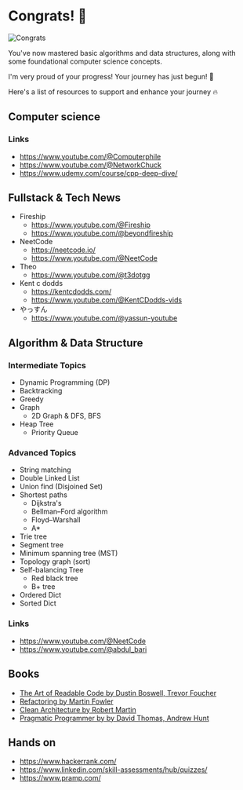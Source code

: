 
# Congrats! 🎉

![Congrats](https://media.giphy.com/media/hc0qyUylKYz2N8MFSd/giphy.gif)

You've now mastered basic algorithms and data structures, along with some foundational computer science concepts.

 I'm very proud of your progress! Your journey has just begun! 🚀

Here's a list of resources to support and enhance your journey 🔥

## Computer science
### Links
- https://www.youtube.com/@Computerphile
- https://www.youtube.com/@NetworkChuck
- https://www.udemy.com/course/cpp-deep-dive/


## Fullstack & Tech News
- Fireship
    - https://www.youtube.com/@Fireship
    - https://www.youtube.com/@beyondfireship
- NeetCode
    - https://neetcode.io/
    - https://www.youtube.com/@NeetCode
- Theo
    - https://www.youtube.com/@t3dotgg
- Kent c dodds
    - https://kentcdodds.com/
    - https://www.youtube.com/@KentCDodds-vids
- やっすん
    - https://www.youtube.com/@yassun-youtube



## Algorithm & Data Structure
### Intermediate Topics
- Dynamic Programming (DP)
- Backtracking
- Greedy
- Graph
    - 2D Graph & DFS, BFS
- Heap Tree
    - Priority Queue

### Advanced Topics
- String matching
- Double Linked List
- Union find (Disjoined Set)
- Shortest paths 
    - Dijkstra's
    - Bellman–Ford algorithm
    - Floyd–Warshall
    - A*
- Trie tree
- Segment tree
- Minimum spanning tree (MST)
- Topology graph (sort)
- Self-balancing Tree
    - Red black tree
    - B+ tree
- Ordered Dict
- Sorted Dict

### Links
- https://www.youtube.com/@NeetCode
- https://www.youtube.com/@abdul_bari

## Books
- [The Art of Readable Code by Dustin Boswell, Trevor Foucher](https://a.co/d/44u6AVq)
- [Refactoring by Martin Fowler ](https://a.co/d/arkuzB0)
- [Clean Architecture by Robert Martin](https://a.co/d/bVtVfWF)
- [Pragmatic Programmer by by David Thomas, Andrew Hunt](https://a.co/d/i8ihC1m)

## Hands on

- https://www.hackerrank.com/
- https://www.linkedin.com/skill-assessments/hub/quizzes/
- https://www.pramp.com/